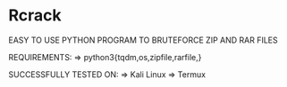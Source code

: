 # Rcrack
EASY TO USE PYTHON PROGRAM TO BRUTEFORCE ZIP AND RAR FILES

REQUIREMENTS:
=>  python3{tqdm,os,zipfile,rarfile,}

SUCCESSFULLY TESTED ON:
=>  Kali Linux
=>  Termux
